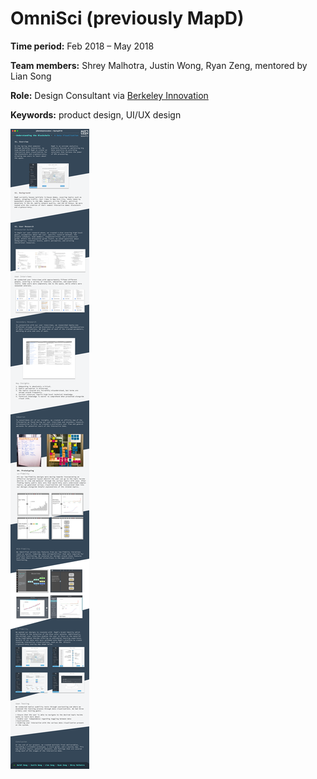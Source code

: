 # OmniSci (previously MapD)

**Time period:** Feb 2018 – May 2018

**Team members:** Shrey Malhotra, Justin Wong, Ryan Zeng, mentored by Lian Song

**Role:** Design Consultant via [Berkeley Innovation](https://www.berkeleyinnovation.org/about-us) 

**Keywords:** product design, UI/UX design


![case study](casestudy.png)

